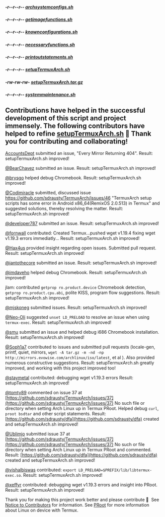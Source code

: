 ##### -r--r--r-- [archsystemconfigs.sh](https://raw.githubusercontent.com/sdrausty/TermuxArch/master/scripts/files/stable/archsystemconfigs.sh)

##### -r--r--r-- [getimagefunctions.sh](https://raw.githubusercontent.com/sdrausty/TermuxArch/master/scripts/files/stable/getimagefunctions.sh)

##### -r--r--r-- [knownconfigurations.sh](https://raw.githubusercontent.com/sdrausty/TermuxArch/master/scripts/files/stable/knownconfigurations.sh)

##### -r--r--r-- [necessaryfunctions.sh](https://raw.githubusercontent.com/sdrausty/TermuxArch/master/scripts/files/stable/necessaryfunctions.sh)

##### -r--r--r-- [printoutstatements.sh](https://raw.githubusercontent.com/sdrausty/TermuxArch/master/scripts/files/stable/printoutstatements.sh)

##### -r--r--r-- [setupTermuxArch.sh](https://raw.githubusercontent.com/sdrausty/TermuxArch/master/scripts/files/stable/setupTermuxArch.sh)

##### -rw-rw-rw- [setupTermuxArch.tar.gz](https://raw.githubusercontent.com/sdrausty/TermuxArch/master/setupTermuxArch.tar.gz)

##### -r--r--r-- [systemmaintenance.sh](https://raw.githubusercontent.com/sdrausty/TermuxArch/master/scripts/files/stable/systemmaintenance.sh)

## Contributions have helped in the successful development of this script and project immensely.  The following contributors have helped to refine [setupTermuxArch.sh](https://raw.githubusercontent.com/sdrausty/TermuxArch/master/setupTermuxArch.tar.gz) 📲 __Thank you for contributing and collaborating!__  

[AccountsDept](https://github.com/accountsdept) submitted an issue, "Every Mirror Returning 404".  Result: setupTermuxArch.sh improved!

[@BearChavez](https://github.com/BearChavez) submitted an issue.  Result: setupTermuxArch.sh improved!

[@brysgo](https://github.com/brysgo) helped debug Chromebook.  Result: setupTermuxArch.sh improved!

[@Codimiracle](https://github.com/Codimiracle) submitted, discussed issue https://github.com/sdrausty/TermuxArch/issues/46 "TermuxArch setup scripts has some error in Android x86_64(RemixOS 2.0.513) in Termux" and suggested solutions, thereby resolving the matter.  Result: setupTermuxArch.sh improved! 

[@developer787](https://github.com/developer787) submitted an issue.  Result: setupTermuxArch.sh improved! 

[@fornwall](https://github.com/fornwall) contributed: Created Termux...pushed wget v1.19.4 fixing wget v1.19.3 errors immediatly...  Result: setupTermuxArch.sh improved!

[@Hax4us](https://github.com/Hax4us) provided insight regarding open issues. Submitted pull request.  Result: setupTermuxArch.sh improved! 

[@iantothecore](https://github.com/iantothecore) submitted an issue.  Result: setupTermuxArch.sh improved! 

[@imdaveho](https://github.com/imdaveho) helped debug Chromebook.  Result: setupTermuxArch.sh improved!

jlam: contributed `getprop ro.product.device` Chromebook detection, `getprop ro.product.cpu.abi`, polite KISS, program flow suggestions.  Result: setupTermuxArch.sh improved! 

[@mjskoneg](https://github.com/mjskoneg) submitted issues.  Result: setupTermuxArch.sh improved! 

[@Neo-Oli](https://github.com/Neo-Oli) suggested `unset LD_PRELOAD` to resolve an issue when using `termux-exec`.  Result: setupTermuxArch.sh improved! 

[@smu](https://github.com/smu) submitted an issue and helped debug i686 Chromebook installation.  Result: setupTermuxArch.sh improved!

[@Soph1a7](https://github.com/Soph1a7) contributed to issues and submitted pull requests (locale-gen, printf, quiet, mirrors, `wget -A tar.gz -m -nd -np http://mirrors.evowise.com/archlinux/iso/latest`, et al ).  Also provided numerous constructive suggestions.  Result: setupTermuxArch.sh greatly improved, and working with this project improved too! 

[@staymetal](https://github.com/staymetal) contributed: debugging wget v1.19.3 errors Result: setupTermuxArch.sh improved!

[@tomty89](https://github.com/tomty89) commented on issue 37 at [https://github.com/sdrausty/TermuxArch/issues/37](https://github.com/sdrausty/TermuxArch/issues/37) No such file or directory when setting Arch Linux up in Termux PRoot.  Helped debug `curl`, `proot bsdtar` and other script statements.  Result: [https://github.com/sdrausty/dfa](https://github.com/sdrausty/dfa) created and setupTermuxArch.sh improved!

[@Ublimjo](https://github.com/Ublimjo) submitted issue 37 at [https://github.com/sdrausty/TermuxArch/issues/37](https://github.com/sdrausty/TermuxArch/issues/37) No such or file directory when setting Arch Linux up in Termux PRoot and commented.  Result: [https://github.com/sdrausty/dfa](https://github.com/sdrausty/dfa) created and setupTermuxArch.sh improved!

[@vishalbiswas](https://github.com/vishalbiswas) contributed: `export LD_PRELOAD=$PREFIX/lib/libtermux-exec.so`.  Result: setupTermuxArch.sh improved!

[@xeffyr](https://github.com/Xeffyr) contributed: debugging wget v1.19.3 errors and insight into PRoot.  Result: setupTermuxArch.sh improved!

Thank you for making this project work better and please contribute 🔆  See [Notice to Contributors](NOTICE) for information.  See [PRoot](docs/PRoot) for more information about Linux on device with Termux.
